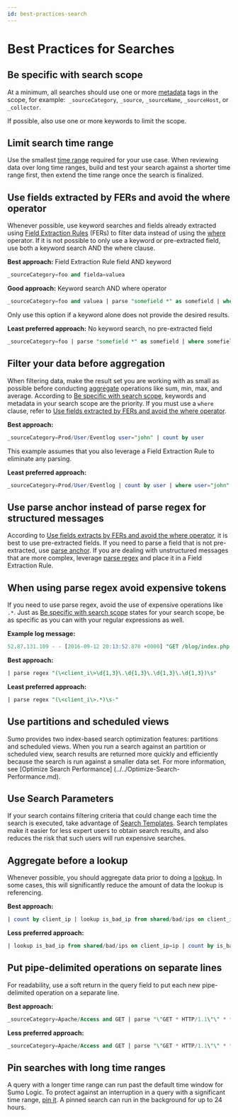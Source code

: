```yaml
---
id: best-practices-search
---
```


# Best Practices for Searches

## Be specific with search scope

At a minimum, all searches should use one or more [metadata](../search-basics/built-in-metadata.md "Search Metadata") tags in the scope, for example:  `_sourceCategory`, `_source`, `_sourceName`, `_sourceHost`, or `_collector`.

If possible, also use one or more keywords to limit the scope.

## Limit search time range

Use the smallest [time range](set-time-range.md) required for your use case. When reviewing data over long time ranges, build and
test your search against a shorter time range first, then extend the time range once the search is finalized.

## Use fields extracted by FERs and avoid the where operator

Whenever possible, use keyword searches and fields already extracted using [Field Extraction Rules](/docs/manage/field-extractions) (FERs) to filter data instead of using the [where](../../search-query-language/search-operators/where.md) operator. If it is not possible to only use a keyword or pre-extracted field, use both a keyword search AND the where clause.

**Best approach:** Field Extraction Rule field AND keyword

```sql
_sourceCategory=foo and fielda=valuea
```

**Good approach:** Keyword search AND where operator

```sql
_sourceCategory=foo and valuea | parse "somefield *" as somefield | where somefield="valuea"
```

Only use this option if a keyword alone does not provide the desired results.

**Least preferred approach:** No keyword search, no pre-extracted field

```sql
_sourceCategory=foo | parse "somefield *" as somefield | where somefield="valuea"
```

## Filter your data before aggregation

When filtering data, make the result set you are working with as small as possible before conducting [aggregate](/docs/search/search-query-language/group-aggregate-operators) operations like sum, min, max, and average. According to [Be specific with search scope](#be-specific-with-search-scope), keywords and metadata in your search scope are the priority. If you must use a `where` clause, refer to [Use fields extracted by FERs and avoid the where operator](#use-fields-extracted-by-fers-and-avoid-the-where-operator).

**Best approach:**

```sql
_sourceCategory=Prod/User/Eventlog user="john" | count by user
```

This example assumes that you also leverage a Field Extraction Rule to eliminate any parsing. 

**Least preferred approach:**

```sql
_sourceCategory=Prod/User/Eventlog | count by user | where user="john"
```

## Use parse anchor instead of parse regex for structured messages

According to [Use fields extracts by FERs and avoid the where operator](#use-fields-extracted-by-fers-and-avoid-the-where-operator), it is best to use pre-extracted fields. If you need to parse a field that is not pre-extracted, use [parse anchor](../../search-query-language/parse-operators/parse-predictable-patterns-using-an-anchor.md). If you are dealing with unstructured messages that are more complex, leverage [parse regex](../../search-query-language/parse-operators/parse-variable-patterns-using-regex.md) and place it in a Field Extraction Rule.

## When using parse regex avoid expensive tokens

If you need to use parse regex, avoid the use of expensive operations like `.*`. Just as [Be specific with search scope](#be-specific-with-search-scope) states for your search scope, be as specific as you can with your regular expressions as well.

**Example log message:**

```sql
52.87.131.109 - - [2016-09-12 20:13:52.870 +0000] "GET /blog/index.php HTTP/1.1" 304 8932
```

**Best approach:**

```sql
| parse regex "(\<client_i\>\d{1,3}\.\d{1,3}\.\d{1,3}\.\d{1,3})\s"
```

**Least preferred approach:**

```sql
| parse regex "(\<client_i\>.*)\s-"
```

## Use partitions and scheduled views

Sumo provides two index-based search optimization features: partitions and scheduled views. When you run a search against an partition or scheduled view, search results are returned more quickly and efficiently because the search is run against a smaller data set. For more
information, see [Optimize Search Performance] (../../Optimize-Search-Performance.md).

## Use Search Parameters

If your search contains filtering criteria that could change each time the search is executed, take advantage of [Search Templates](search-templates.md). Search templates make it easier for less expert users to obtain search results, and also reduces the risk that such users will run expensive searches.

## Aggregate before a lookup

Whenever possible, you should aggregate data prior to doing a [lookup](../../search-query-language/search-operators/lookup-classic.md). In some cases, this will significantly reduce the amount of data the lookup is referencing.

**Best approach:**

```sql
| count by client_ip | lookup is_bad_ip from shared/bad/ips on client_ip=ip
```

**Less preferred approach:**

```sql
| lookup is_bad_ip from shared/bad/ips on client_ip=ip | count by is_bad_ip
```

## Put pipe-delimited operations on separate lines

For readability, use a soft return in the query field to put each new
pipe-delimited operation on a separate line.

**Best approach:**

```sql
_sourceCategory=Apache/Access and GET | parse "\"GET * HTTP/1.1\"\" * * \"\"*\"\"" as url,status_code,size,referrer | count by status_code,referrer | sort _count
```

**Less preferred approach:**

```sql
_sourceCategory=Apache/Access and GET | parse "\"GET * HTTP/1.1\"\" * * \"\"*\"\"" as url,status_code,size,referrer | count by status_code,referrer | sort _count
```

## Pin searches with long time ranges

A query with a longer time range can run past the default time window for Sumo Logic. To protect against an interruption in a query with a
significant time range, [pin it](../../../get-started/library/search-the-library.md#pinned-searches). A pinned search can run in the background for up to 24 hours.
